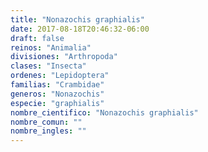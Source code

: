 ```yaml
---
title: "Nonazochis graphialis"
date: 2017-08-18T20:46:32-06:00
draft: false
reinos: "Animalia"
divisiones: "Arthropoda"
clases: "Insecta"
ordenes: "Lepidoptera"
familias: "Crambidae"
generos: "Nonazochis"
especie: "graphialis"
nombre_cientifico: "Nonazochis graphialis"
nombre_comun: ""
nombre_ingles: ""
---
```

